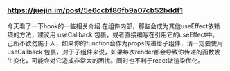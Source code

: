 ### https://juejin.im/post/5e6ccbf86fb9a07cb52bddf1
今天看了一下hook的一些相关介绍
在组件内部，那些会成为其他useEffect依赖项的方法，建议用 useCallback 包裹，或者直接编写在引用它的useEffect中。
己所不欲勿施于人，如果你的function会作为props传递给子组件，请一定要使用 useCallback 包裹，对于子组件来说，如果每次render都会导致你传递的函数发生变化，可能会对它造成非常大的困扰。同时也不利于react做渲染优化。

